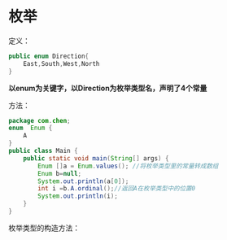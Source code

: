 # 枚举

定义：

```java
public enum Direction{
    East,South,West,North
}
```

**以enum为关键字，以Direction为枚举类型名，声明了4个常量**

方法：

```java
package com.chen;
enum  Enum {
    A
}
public class Main { 
    public static void main(String[] args) {
        Enum []a = Enum.values(); //将枚举类型里的常量转成数组 
        Enum b=null; 
        System.out.println(a[0]);
        int i =b.A.ordinal();//返回A在枚举类型中的位置0
        System.out.println(i);   
    }
}
```

枚举类型的构造方法：